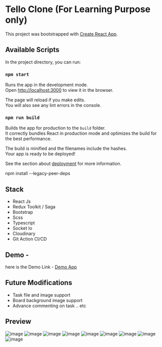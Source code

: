 # Tello Clone (For Learning Purpose only) 

This project was bootstrapped with [Create React App](https://github.com/facebook/create-react-app).

## Available Scripts

In the project directory, you can run:

### `npm start`

Runs the app in the development mode.\
Open [http://localhost:3000](http://localhost:3000) to view it in the browser.

The page will reload if you make edits.\
You will also see any lint errors in the console.

### `npm run build`

Builds the app for production to the `build` folder.\
It correctly bundles React in production mode and optimizes the build for the best performance.

The build is minified and the filenames include the hashes.\
Your app is ready to be deployed!

See the section about [deployment](https://facebook.github.io/create-react-app/docs/deployment) for more information.

npm install --legacy-peer-deps

## Stack

- React Js
- Redux Toolkit / Saga
- Bootstrap
- Scss
- Typescript
- Socket Io
- Cloudinary
- Git Action CI/CD

## Demo -

here is the Demo Link - [Demo App](https://trello-clone-76971.web.app/)

## Future Modifications 

- Task file and image support
- Board background image support
- Advance commenting on task
.. etc

## Preview
![image](https://user-images.githubusercontent.com/46165735/185036506-1db7d6ab-b58f-4354-aff4-85e459a77b71.png)
![image](https://user-images.githubusercontent.com/46165735/185036554-900cb389-37af-4d93-b523-91146d173730.png)
![image](https://user-images.githubusercontent.com/46165735/185036577-345e9077-399b-4f04-9677-08116e73d4a5.png)
![image](https://user-images.githubusercontent.com/46165735/185036622-ef7d76ef-fdb8-41db-aa67-d51e751a889a.png)
![image](https://user-images.githubusercontent.com/46165735/185036670-f65a2f43-62a2-495a-80fc-482a8d783b21.png)
![image](https://user-images.githubusercontent.com/46165735/185036748-2ae2505b-b02a-4fbe-bcd1-fa1f721d1c16.png)
![image](https://user-images.githubusercontent.com/46165735/185036790-2535de6a-e311-47f4-81c2-f60433cba073.png)
![image](https://user-images.githubusercontent.com/46165735/185036885-6acd0fb2-55a2-4c08-a3d7-ed9bd7238896.png)
![image](https://user-images.githubusercontent.com/46165735/185036926-b36f3122-d930-48f7-bb19-a333bc4e0472.png)
